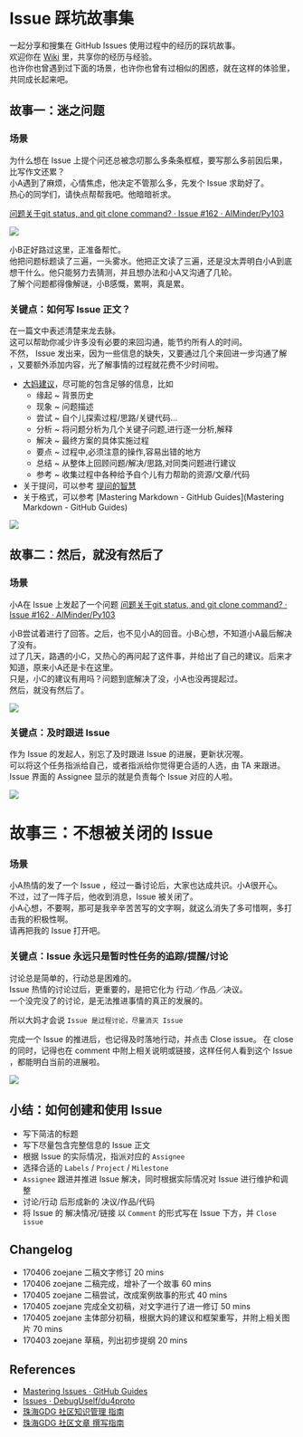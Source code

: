 # Issue 踩坑故事集

一起分享和搜集在 GitHub Issues 使用过程中的经历的踩坑故事。  
欢迎你在 [Wiki](https://github.com/DebugUself/du4proto/wiki) 里，共享你的经历与经验。  
也许你也曾遇到过下面的场景，也许你也曾有过相似的困惑，就在这样的体验里，共同成长起来吧。  


## 故事一：迷之问题

### 场景

为什么想在 Issue 上提个问还总被念叨那么多条条框框，要写那么多前因后果，比写作文还累？  
小A遇到了麻烦，心情焦虑，他决定不管那么多，先发个 Issue 求助好了。  
热心的同学们，请快点帮帮我吧。他暗暗祈求。  

[问题关于git status, and git clone command? · Issue #162 · AIMinder/Py103](https://github.com/AIMinder/Py103/issues/162)

![](http://i1.piimg.com/567571/1eabc040256139ac.png)

小B正好路过这里，正准备帮忙。  
他把问题标题读了三遍，一头雾水。他把正文读了三遍，还是没太弄明白小A到底想干什么。他只能努力去猜测，并且想办法和小A又沟通了几轮。  
了解个问题都得像解谜，小B感慨，累啊，真是累。  


### 关键点：如何写 Issue 正文？

在一篇文中表述清楚来龙去脉。  
这可以帮助你减少许多没有必要的来回沟通，能节约所有人的时间。  
不然， Issue 发出来，因为一些信息的缺失，又要通过几个来回进一步沟通了解 ，又要额外添加内容，光了解事情的过程就花费不少时间啦。  

- [大妈建议](http://blog.zhgdg.org/2014-09/gdg-writer-guider/)，尽可能的包含足够的信息，比如
	- 缘起 ~ 背景历史 
	- 现象 ~ 问题描述 
	- 尝试 ~ 自个儿探索过程/思路/关键代码... 
	- 分析 ~ 将问题分析为几个关键子问题,进行逐一分析,解释 
	- 解决 ~ 最终方案的具体实施过程 
	- 要点 ~ 过程中,必须注意的操作,容易出错的地方 
	- 总结 ~ 从整体上回顾问题/解决/思路,对同类问题进行建议 
	- 参考 ~ 收集过程中各种给予自个儿有力帮助的资源/文章/代码
- 关于提问，可以参考 [提问的智慧](http://wiki.woodpecker.org.cn/moin/AskForHelp)  
- 关于格式，可以参考 [Mastering Markdown - GitHub Guides](Mastering Markdown - GitHub Guides)

![](http://i2.muimg.com/567571/059763f36c34348b.png)


## 故事二：然后，就没有然后了

### 场景

小A在 Issue 上发起了一个问题 [问题关于git status, and git clone command? · Issue #162 · AIMinder/Py103](https://github.com/AIMinder/Py103/issues/162)

小B尝试着进行了回答。之后，也不见小A的回音。小B心想，不知道小A最后解决了没有。  
过了几天，路遇的小C，又热心的再问起了这件事，并给出了自己的建议。后来才知道，原来小A还是卡在这里。  
只是，小C的建议有用吗？问题到底解决了没，小A也没再提起过。  
然后，就没有然后了。  

![](http://i1.piimg.com/567571/0c7fa3c456340c76.png)

### 关键点：及时跟进 Issue

作为 Issue 的发起人，别忘了及时跟进 Issue 的进展，更新状况喔。  
可以将这个任务指派给自己，或者指派给你觉得更合适的人选，由 TA 来跟进。  
Issue 界面的  Assignee 显示的就是负责每个 Issue 对应的人啦。  

![](http://i4.buimg.com/567571/2bf0a02978822faa.png)


# 故事三：不想被关闭的 Issue

### 场景

小A热情的发了一个 Issue ，经过一番讨论后，大家也达成共识。小A很开心。    
不过，过了一阵子后，他收到消息，Issue 被关闭了。    
小A心想，不要啊，那可是我辛辛苦苦写的文字啊，就这么消失了多可惜啊，多打击我的积极性啊。    
请再把我的 Issue 打开吧。 

### 关键点：Issue 永远只是暂时性任务的追踪/提醒/讨论

讨论总是简单的，行动总是困难的。  
Issue 热情的讨论过后，更重要的，是把它化为 行动／作品／决议。  
一个没完没了的讨论，是无法推进事情的真正的发展的。  

所以大妈才会说 `Issue 是过程讨论，尽量消灭 Issue` 

完成一个 Issue 的推进后，也记得及时落地行动，并点击 Close issue。
在 close 的同时，记得也在 comment 中附上相关说明或链接，这样任何人看到这个 Issue ，都能明白当前的进展啦。

![](http://i2.muimg.com/567571/00a3a02d9b84ad79.png)

## 小结：如何创建和使用 Issue

- 写下简洁的标题
- 写下尽量包含完整信息的 Issue 正文
- 根据 Issue 的实际情况，指派对应的 `Assignee`
- 选择合适的 `Labels` / `Project` / `Milestone`
- `Assignee` 跟进并推进 Issue 解决，同时根据实际情况对 Issue 进行维护和调整
- 讨论/行动 后形成新的 决议/作品/代码
- 将 Issue 的 解决情况/链接 以 `Comment` 的形式写在 Issue 下方，并 `Close issue`

## Changelog

- 170406 zoejane 二稿文字修订 20 mins
- 170406 zoejane 二稿完成，增补了一个故事 60 mins
- 170405 zoejane 二稿尝试，改成案例故事的形式 40 mins
- 170405 zoejane 完成全文初稿，对文字进行了进一修订 50 mins
- 170405 zoejane 主体部分初稿，根据大妈的建议和框架重写，并附上相关图片  70 mins
- 170403 zoejane 草稿，列出初步提纲 20 mins

## References

- [Mastering Issues · GitHub Guides](https://guides.github.com/features/issues/)
- [Issues · DebugUself/du4proto](https://github.com/DebugUself/du4proto/issues)
- [珠海GDG 社区知识管理 指南](http://blog.zhgdg.org/2014-09/km4gdg-guider/)
- [珠海GDG 社区文章 撰写指南](http://blog.zhgdg.org/2014-09/gdg-writer-guider/)
